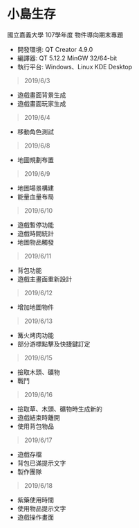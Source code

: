 # 小島生存

國立嘉義大學 107學年度 物件導向期末專題

* 開發環境: QT Creator 4.9.0
* 編譯器: QT 5.12.2 MinGW 32/64-bit
* 執行平台: Windows、Linux KDE Desktop

>2019/6/3

* 遊戲畫面背景生成
* 遊戲畫面玩家生成

>2019/6/4

* 移動角色測試

>2019/6/8

* 地圖規劃布置

>2019/6/9

* 地圖場景構建
* 能量血量布局

>2019/6/10

* 遊戲暫停功能
* 遊戲時間統計
* 地圖物品觸發

>2019/6/11

* 背包功能
* 遊戲主畫面重新設計

>2019/6/12

* 增加地圖物件

>2019/6/13

* 篝火烤肉功能
* 部分游標點擊及快捷鍵訂定

>2019/6/15

* 撿取木頭、礦物
* 戰鬥

>2019/6/16

* 撿取草、木頭、礦物時生成新的
* 遊戲結束時離開
* 使用背包物品

>2019/6/17

* 遊戲存檔
* 背包已滿提示文字
* 製作團隊

>2019/6/18

* 紫藥使用時間
* 使用物品提示文字
* 遊戲操作畫面
